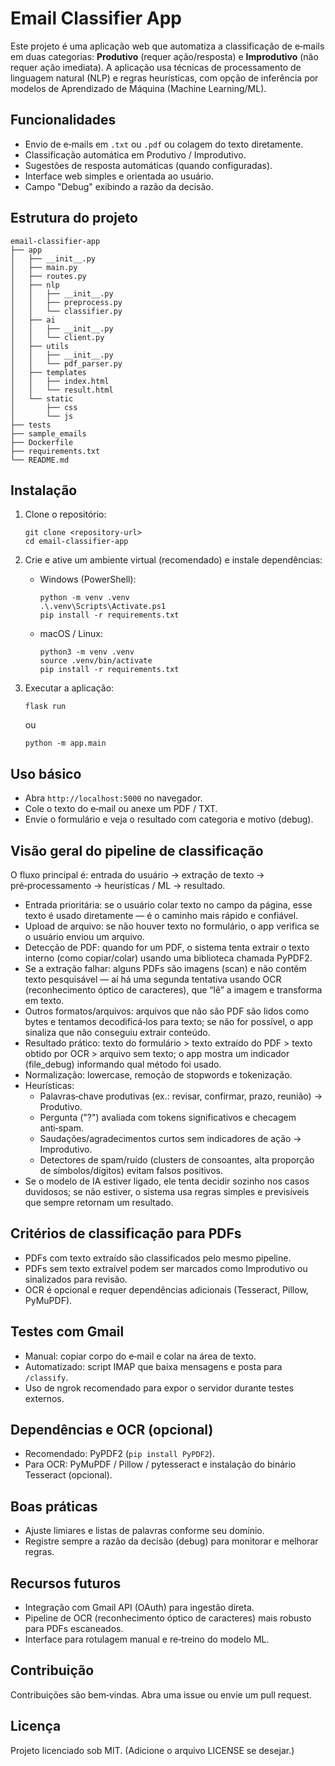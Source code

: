 # Email Classifier App

Este projeto é uma aplicação web que automatiza a classificação de e‑mails em duas categorias: **Produtivo** (requer ação/resposta) e **Improdutivo** (não requer ação imediata). A aplicação usa técnicas de processamento de linguagem natural (NLP) e regras heurísticas, com opção de inferência por modelos de Aprendizado de Máquina (Machine Learning/ML).

## Funcionalidades

- Envio de e‑mails em `.txt` ou `.pdf` ou colagem do texto diretamente.
- Classificação automática em Produtivo / Improdutivo.
- Sugestões de resposta automáticas (quando configuradas).
- Interface web simples e orientada ao usuário.
- Campo "Debug" exibindo a razão da decisão.

## Estrutura do projeto

```
email-classifier-app
├── app
│   ├── __init__.py
│   ├── main.py
│   ├── routes.py
│   ├── nlp
│   │   ├── __init__.py
│   │   ├── preprocess.py
│   │   └── classifier.py
│   ├── ai
│   │   ├── __init__.py
│   │   └── client.py
│   ├── utils
│   │   ├── __init__.py
│   │   └── pdf_parser.py
│   ├── templates
│   │   ├── index.html
│   │   └── result.html
│   └── static
│       ├── css
│       └── js
├── tests
├── sample_emails
├── Dockerfile
├── requirements.txt
└── README.md
```

## Instalação

1. Clone o repositório:
   ```
   git clone <repository-url>
   cd email-classifier-app
   ```

2. Crie e ative um ambiente virtual (recomendado) e instale dependências:
   - Windows (PowerShell):
     ```
     python -m venv .venv
     .\.venv\Scripts\Activate.ps1
     pip install -r requirements.txt
     ```
   - macOS / Linux:
     ```
     python3 -m venv .venv
     source .venv/bin/activate
     pip install -r requirements.txt
     ```

3. Executar a aplicação:
   ```
   flask run
   ```
   ou
   ```
   python -m app.main
   ```

## Uso básico

- Abra `http://localhost:5000` no navegador.
- Cole o texto do e‑mail ou anexe um PDF / TXT.
- Envie o formulário e veja o resultado com categoria e motivo (debug).

## Visão geral do pipeline de classificação

O fluxo principal é: entrada do usuário → extração de texto → pré‑processamento → heurísticas / ML → resultado.

- Entrada prioritária: se o usuário colar texto no campo da página, esse texto é usado diretamente — é o caminho mais rápido e confiável.
- Upload de arquivo: se não houver texto no formulário, o app verifica se o usuário enviou um arquivo.
- Detecção de PDF: quando for um PDF, o sistema tenta extrair o texto interno (como copiar/colar) usando uma biblioteca chamada PyPDF2.
- Se a extração falhar: alguns PDFs são imagens (scan) e não contêm texto pesquisável — aí há uma segunda tentativa usando OCR (reconhecimento óptico de caracteres), que “lê” a imagem e transforma em texto.
- Outros formatos/arquivos: arquivos que não são PDF são lidos como bytes e tentamos decodificá‑los para texto; se não for possível, o app sinaliza que não conseguiu extrair conteúdo.
- Resultado prático: texto do formulário > texto extraído do PDF > texto obtido por OCR > arquivo sem texto; o app mostra um indicador (file_debug) informando qual método foi usado.
- Normalização: lowercase, remoção de stopwords e tokenização.
- Heurísticas:
  - Palavras‑chave produtivas (ex.: revisar, confirmar, prazo, reunião) → Produtivo.
  - Pergunta ("?") avaliada com tokens significativos e checagem anti‑spam.
  - Saudações/agradecimentos curtos sem indicadores de ação → Improdutivo.
  - Detectores de spam/ruído (clusters de consoantes, alta proporção de símbolos/dígitos) evitam falsos positivos.
- Se o modelo de IA estiver ligado, ele tenta decidir sozinho nos casos duvidosos; se não estiver, o sistema usa regras simples e previsíveis que sempre retornam um resultado.

## Critérios de classificação para PDFs

- PDFs com texto extraído são classificados pelo mesmo pipeline.
- PDFs sem texto extraível podem ser marcados como Improdutivo ou sinalizados para revisão.
- OCR é opcional e requer dependências adicionais (Tesseract, Pillow, PyMuPDF).

## Testes com Gmail

- Manual: copiar corpo do e‑mail e colar na área de texto.
- Automatizado: script IMAP que baixa mensagens e posta para `/classify`.
- Uso de ngrok recomendado para expor o servidor durante testes externos.

## Dependências e OCR (opcional)

- Recomendado: PyPDF2 (`pip install PyPDF2`).
- Para OCR: PyMuPDF / Pillow / pytesseract e instalação do binário Tesseract (opcional).

## Boas práticas

- Ajuste limiares e listas de palavras conforme seu domínio.
- Registre sempre a razão da decisão (debug) para monitorar e melhorar regras.

## Recursos futuros

- Integração com Gmail API (OAuth) para ingestão direta.
- Pipeline de OCR (reconhecimento óptico de caracteres) mais robusto para PDFs escaneados.
- Interface para rotulagem manual e re‑treino do modelo ML.

## Contribuição

Contribuições são bem‑vindas. Abra uma issue ou envie um pull request.

## Licença

Projeto licenciado sob MIT. (Adicione o arquivo LICENSE se desejar.)
